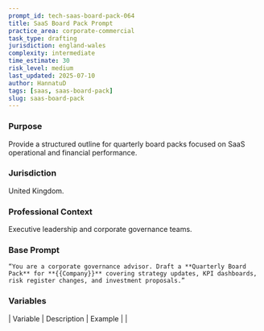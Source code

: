 ```yaml
---
prompt_id: tech-saas-board-pack-064
title: SaaS Board Pack Prompt
practice_area: corporate-commercial
task_type: drafting
jurisdiction: england-wales
complexity: intermediate
time_estimate: 30
risk_level: medium
last_updated: 2025-07-10
author: HannatuD
tags: [saas, saas-board-pack]
slug: saas-board-pack
---
```


### Purpose  
Provide a structured outline for quarterly board packs focused on SaaS operational and financial performance.

### Jurisdiction  
United Kingdom.

### Professional Context  
Executive leadership and corporate governance teams.

### Base Prompt  
```text
“You are a corporate governance advisor. Draft a **Quarterly Board Pack** for **{{Company}}** covering strategy updates, KPI dashboards, risk register changes, and investment proposals.”
```

### Variables  
| Variable | Description | Example |
|
